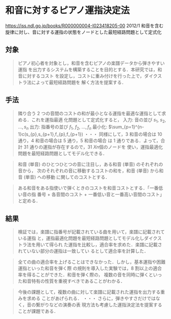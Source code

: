 # 和音に対するピアノ運指決定法

https://iss.ndl.go.jp/books/R000000004-I023418205-00
2012/1
和音を含む旋律に対し、音に対する運指の状態をノードとした最短経路問題として定式化

## 対象

> ピアノ初心者を対象とし，和音を含むピアノの楽譜データから弾きやすい運指
を出力するシステムを構築することを目的とする．本研究では，和音に対するコスト
を設定し，コストに重み付けを行った上で，ダイクストラ法によって最短経路問題を
解く方法を提案する．

## 手法

> 隣り合う 2
つの音間のコストの和が最小となる運指を最適な運指として求める．これを運指最適
化問題として定式化すると，
入力: 音の並び $s_{1},$ $s_{2},$ $\ldots,s_{n}$
出力: 指番号の並び $f_{1},$ $f_{2},$ $\ldots,f_{n}$
最小化: $\sum_{p=1}^{n-1}c(s_{p},s_{p+1},f_{p},f_{p+1})
・・・
同様にして，3 和音の場合は 10 通り，4 和音の場合は 5 通り，5 和音の場合
は 1 通りである．よって，合計 31 通りの運指が存在するので，31 $Xn$個のノードを
使い，運指最適化問題を最短経路問題としてモデル化できる．

> 和音 (単音) のひとつひとつの音に注目し，ある和音 (単音) のそれぞれの音から，
次のそれぞれの音に移動するコストの和を，和音 (単音) から和音 (単音) への移動
に関してのコストとする．

> ある和音をある指使いで弾くときのコストを和音コストとする．「一番低い音の指
番号 $+$ 各音間のコスト $+$ 一番低い音と一番高い音間のコスト」 と定める．

## 結果

> 検証では，楽譜に指番号が記載されている曲を用いて，楽譜に記載されている運指
と，運指最適化問題を最短経路問題としてモデル化しダイクストラ法を用いて得られ
た運指を比較し，適合率を求めた．楽譜に記載されていない部分の運指は一致してい
るとして適合率を計算した．

> 全ての曲の適合率を上げることはできなかった．しかし，基本運指や困難運指といった和音を弾く際
の規則を導入した実験では，8 割以上の適合率を得ることができた．和音を弾く際の，
複数の音を同時に弾くといった和音特有の性質を重視すべきであることがわかる．

> 今後の課題として，複数の曲に対して楽譜に記載された運指を出力する重みを求める
ことがあげられる．
・・・
さらに，弾きやすさだけではなく，音の繋がりなどの演奏の表
現方法も考慮した運指決定法を提案することが課題である．